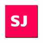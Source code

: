 
<svg xmlns="http://www.w3.org/2000/svg" viewBox="0 0 1400 527" height="128" width="600">
    <defs>
	<style type="text/css">
        @font-face {
            src: url('https://fonts.googleapis.com/css2?family=Share+Tech+Mono&amp;display=swap');
        }
	</style>
    </defs>
	<rect width="512" height="512" style="fill:#000000" x="100" y="0">
	<animateMotion dur="0.25s" values="100,0; 100,30" fill="freeze"></animateMotion>
	<animateMotion begin="0.35s" dur="0.15s" values="100,30;40,30" fill="freeze"></animateMotion>
	</rect>
	<rect width="512" height="512" style="fill:#fd0054" x="100" y="0">
	<animateMotion dur="0.25s" values="100,0; 70,-20" fill="freeze"></animateMotion>
	<animateMotion begin="0.35s" dur="0.15s" values="70,-20;10,-20" fill="freeze"></animateMotion>
	</rect>
	<path fill="#ffffff" d="M258.59 177.68L256.77 215.21Q251.8 213.04 245.14 210.86Q238.61 208.55 231.34 206.74Q224.2 204.92 216.81 203.83Q209.42 202.62 202.88 202.62Q191.5 202.62 185.08 205.53Q178.66 208.43 178.66 215.34Q178.66 218.61 180.84 221.15Q183.14 223.57 187.26 225.75Q191.38 227.81 197.07 229.87Q202.88 231.8 209.91 233.98L218.75 236.77Q229.89 240.16 238.73 245Q247.57 249.73 253.62 256.27Q259.8 262.68 263.07 271.04Q266.34 279.39 266.34 290.05Q266.34 302.52 262.34 312.82Q258.46 322.99 250.11 330.25Q241.75 337.52 228.68 341.52Q215.72 345.51 197.43 345.51Q181.21 345.51 165.1 342.85Q149.12 340.18 132.77 333.52L132.77 293.56Q148.39 301.55 163.04 305.31Q177.82 308.94 192.11 308.94Q203.85 308.94 209.18 305.19Q214.63 301.43 214.63 294.77Q214.63 290.78 212.57 287.99Q210.63 285.09 206.15 282.66Q201.79 280.24 194.65 277.82Q187.5 275.28 177.33 272.13Q167.16 269.1 158.44 264.5Q149.84 259.9 143.55 253.48Q137.25 246.94 133.62 238.34Q130.11 229.75 130.11 218.73Q130.11 207.34 134.1 197.9Q138.1 188.45 146.33 181.79Q154.57 175.01 167.16 171.26Q179.88 167.5 197.31 167.5Q204.21 167.5 211.96 168.11Q219.71 168.71 227.71 169.93Q235.82 171.14 243.69 173.07Q251.56 175.01 258.59 177.68ZM324.34 345.51Q313.32 345.51 303.03 343.94Q292.86 342.36 285.59 337.76L285.59 303.25Q293.7 305.79 300.61 306.52Q307.63 307.13 312.71 307.13Q318.16 307.13 321.19 304.95Q324.34 302.64 325.91 299.13Q327.49 295.62 327.85 291.26Q328.21 286.78 328.21 282.42L328.21 170.77L382.46 170.77L382.46 290.05Q382.46 304.58 377.38 315.12Q372.29 325.53 364.06 332.31Q355.95 339.09 345.41 342.36Q335 345.51 324.34 345.51Z" id="SJ">
	<animateMotion dur="0.25s" values="160,0; 140,-20" fill="freeze"></animateMotion>
	<animateMotion begin="0.35s" dur="0.15s" values="140,-20;90,-20" fill="freeze"></animateMotion>
	</path>
	<text id="text18" style="font-size:100px; font-family: 'Share Tech Mono', monospace;" opacity="0">
	<animateMotion begin="0.35s" dur="0.15s" values="60,0;80,0" fill="freeze"></animateMotion>
	<animate attributeName="opacity" begin="0.35s" to="1" dur="0.15s" fill="freeze"></animate>
	<tspan y="256" x="600">
	<tspan style="text-transform:uppercase">soeren.codes</tspan>
	</tspan>
	</text>
</svg>
